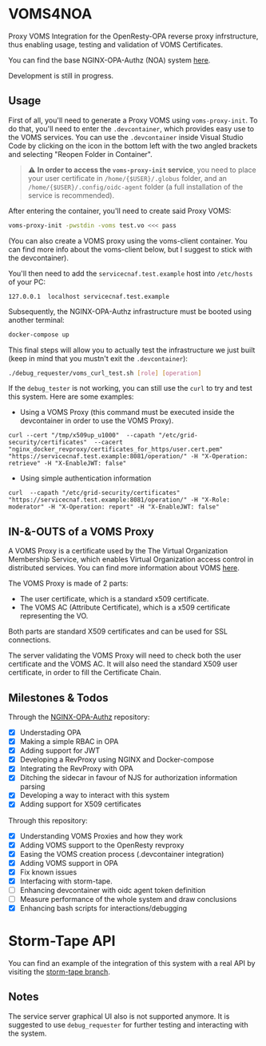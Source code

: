# VOMS4NOA

Proxy VOMS Integration for the OpenResty-OPA reverse proxy infrstructure, thus enabling usage, testing and validation of VOMS Certificates. 

You can find the base NGINX-OPA-Authz (NOA) system [here](https://github.com/AngeloGalav/NGINX-OPA-Authz).

Development is still in progress.

## Usage

First of all, you'll need to generate a Proxy VOMS using `voms-proxy-init`. To do that, you'll need to enter the `.devcontainer`, which provides easy use to the VOMS services. You can use the `.devcontainer` inside Visual Studio Code by clicking on the icon in the bottom left with the two angled brackets and selecting "Reopen Folder in Container".

> :warning: **In order to access the `voms-proxy-init` service**, you need to place your user certificate 
> in `/home/{$USER}/.globus` folder, and an `/home/{$USER}/.config/oidc-agent` folder (a full installation of the service is recommended).

After entering the container, you'll need to create said Proxy VOMS:
```bash
voms-proxy-init -pwstdin -voms test.vo <<< pass
```

(You can also create a VOMS proxy using the voms-client container. You can find more info about the voms-client below, but I suggest to stick with the devcontainer).


You'll then need to add the `servicecnaf.test.example` host into `/etc/hosts` of your PC: 
```
127.0.0.1  localhost servicecnaf.test.example
``` 

Subsequently, the NGINX-OPA-Authz infrastructure must be booted using another terminal:
```bash
docker-compose up
```

This final steps will allow you to actually test the infrastructure we just built (keep in mind that you mustn't exit the `.devcontainer`):
```bash
./debug_requester/voms_curl_test.sh [role] [operation]
```
If the `debug_tester` is not working, you can still use the `curl` to try and test this system. Here are some examples:
- Using a VOMS Proxy (this command must be executed inside the devcontainer in order to use the VOMS Proxy). 
```
curl --cert "/tmp/x509up_u1000"  --capath "/etc/grid-security/certificates"  --cacert "nginx_docker_revproxy/certificates_for_https/user.cert.pem" "https://servicecnaf.test.example:8081/operation/" -H "X-Operation: retrieve" -H "X-EnableJWT: false" 
```

- Using simple authentication information 
```
curl  --capath "/etc/grid-security/certificates"  "https://servicecnaf.test.example:8081/operation/" -H "X-Role: moderator" -H "X-Operation: report" -H "X-EnableJWT: false"
```

<!-- Aggiungere parte dei metodi di accesso disponibili, aka JWT e VOMS, e come usarli in modo interchangeable -->

## IN-&-OUTS of a VOMS Proxy

A VOMS Proxy is a certificate used by the The Virtual Organization Membership Service, which enables Virtual Organization access control in distributed services. 
You can find more information about VOMS [here](https://italiangrid.github.io/voms/).

The VOMS Proxy is made of 2 parts:
- The user certificate, which is a standard x509 certificate.
- The VOMS AC (Attribute Certificate), which is a x509 certificate representing the VO. 

Both parts are standard X509 certificates and can be used for SSL connections.

The server validating the VOMS Proxy will need to check both the user certificate and the VOMS AC. It will also need the standard X509 user certificate, in order to fill the Certificate Chain.  

## Milestones & Todos
Through the [NGINX-OPA-Authz](https://github.com/AngeloGalav/NGINX-OPA-Authz) repository:
- [x] Understading OPA
- [x] Making a simple RBAC in OPA
- [x] Adding support for JWT
- [x] Developing a RevProxy using NGINX and Docker-compose
- [x] Integrating the RevProxy with OPA
- [x] Ditching the sidecar in favour of NJS for authorization information parsing
- [x] Developing a way to interact with this system
- [x] Adding support for X509 certificates

Through this repository:
- [x] Understanding VOMS Proxies and how they work
- [x] Adding VOMS support to the OpenResty revproxy
- [x] Easing the VOMS creation process (.devcontainer integration)
- [x] Adding VOMS support in OPA
- [x] Fix known issues
- [x] Interfacing with storm-tape.
- [ ] Enhancing devcontainer with oidc agent token definition
- [ ] Measure performance of the whole system and draw conclusions
- [x] Enhancing bash scripts for interactions/debugging

# Storm-Tape API
You can find an example of the integration of this system with a real API by visiting the [storm-tape branch](https://github.com/AngeloGalav/VOMS4NOA/tree/storm-tape-integration).

## Notes
The service server graphical UI also is not supported anymore. It is suggested to use `debug_requester` for further testing and interacting with the system.